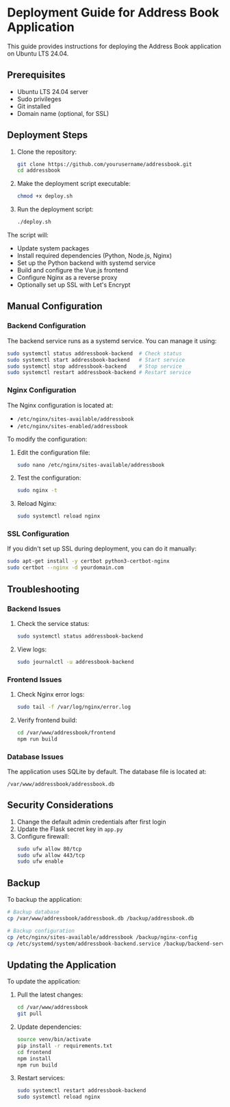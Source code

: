 # Deployment Guide for Address Book Application

This guide provides instructions for deploying the Address Book application on Ubuntu LTS 24.04.

## Prerequisites

- Ubuntu LTS 24.04 server
- Sudo privileges
- Git installed
- Domain name (optional, for SSL)

## Deployment Steps

1. Clone the repository:
   ```bash
   git clone https://github.com/yourusername/addressbook.git
   cd addressbook
   ```

2. Make the deployment script executable:
   ```bash
   chmod +x deploy.sh
   ```

3. Run the deployment script:
   ```bash
   ./deploy.sh
   ```

The script will:
- Update system packages
- Install required dependencies (Python, Node.js, Nginx)
- Set up the Python backend with systemd service
- Build and configure the Vue.js frontend
- Configure Nginx as a reverse proxy
- Optionally set up SSL with Let's Encrypt

## Manual Configuration

### Backend Configuration

The backend service runs as a systemd service. You can manage it using:
```bash
sudo systemctl status addressbook-backend  # Check status
sudo systemctl start addressbook-backend   # Start service
sudo systemctl stop addressbook-backend    # Stop service
sudo systemctl restart addressbook-backend # Restart service
```

### Nginx Configuration

The Nginx configuration is located at:
- `/etc/nginx/sites-available/addressbook`
- `/etc/nginx/sites-enabled/addressbook`

To modify the configuration:
1. Edit the configuration file:
   ```bash
   sudo nano /etc/nginx/sites-available/addressbook
   ```
2. Test the configuration:
   ```bash
   sudo nginx -t
   ```
3. Reload Nginx:
   ```bash
   sudo systemctl reload nginx
   ```

### SSL Configuration

If you didn't set up SSL during deployment, you can do it manually:
```bash
sudo apt-get install -y certbot python3-certbot-nginx
sudo certbot --nginx -d yourdomain.com
```

## Troubleshooting

### Backend Issues
1. Check the service status:
   ```bash
   sudo systemctl status addressbook-backend
   ```
2. View logs:
   ```bash
   sudo journalctl -u addressbook-backend
   ```

### Frontend Issues
1. Check Nginx error logs:
   ```bash
   sudo tail -f /var/log/nginx/error.log
   ```
2. Verify frontend build:
   ```bash
   cd /var/www/addressbook/frontend
   npm run build
   ```

### Database Issues
The application uses SQLite by default. The database file is located at:
```
/var/www/addressbook/addressbook.db
```

## Security Considerations

1. Change the default admin credentials after first login
2. Update the Flask secret key in `app.py`
3. Configure firewall:
   ```bash
   sudo ufw allow 80/tcp
   sudo ufw allow 443/tcp
   sudo ufw enable
   ```

## Backup

To backup the application:
```bash
# Backup database
cp /var/www/addressbook/addressbook.db /backup/addressbook.db

# Backup configuration
cp /etc/nginx/sites-available/addressbook /backup/nginx-config
cp /etc/systemd/system/addressbook-backend.service /backup/backend-service
```

## Updating the Application

To update the application:
1. Pull the latest changes:
   ```bash
   cd /var/www/addressbook
   git pull
   ```
2. Update dependencies:
   ```bash
   source venv/bin/activate
   pip install -r requirements.txt
   cd frontend
   npm install
   npm run build
   ```
3. Restart services:
   ```bash
   sudo systemctl restart addressbook-backend
   sudo systemctl reload nginx
   ``` 